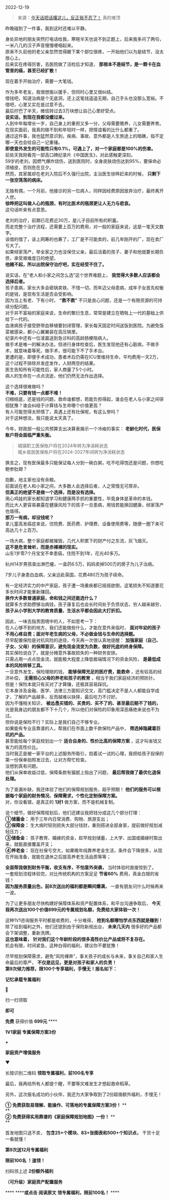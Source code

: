 2022-12-19

> 来源：[今天话把话撂这儿，反正我不忍了！](http://mp.weixin.qq.com/s?__biz=MzU0MjYwNDU2Mw==&mid=2247509187&idx=1&sn=b4493039da2fb448ea5d0fa8d17798e2&chksm=fb1ac8bfcc6d41a99f2886bccff3b33d38635e98effd2f888ede4f519b44ba7f482cc1478c9a&scene=27#wechat_redirect)
> 真的难顶

昨晚碰到了一件事，我到这时还难以平静。

身处异地的朋友突然打电话给我，寒暄半天也说不到正题上，后来我多问了两句，一米八几的汉子声音慢慢哽咽起来。  
原来不久前他的老父亲忽然觉得腋下某个部位很疼，一开始他们以为是结节，没太放心上。  
后来实在疼得厉害，去医院做了活检后才知道， **那根本不是结节，是一颗卡在血管里的癌，甚至已经扩散！**

  

现在着手开始治疗，需要一大笔钱。  

  
作为多年老友，我很想施以援手，但同时心里又很纠结。  
借钱吧，知道治病是个无底洞，还上这笔钱遥遥无期，自己手头也没那么宽裕。不借吧，心里又实在是过意不去。  
最后拧巴了半天，微信转过去3万块想让自己心里好受点。  
 **说实话，到现在我都没缓过来。**  
人到中年每增长一岁，自己身上的重担又多一分，父母需要赡养，儿女需要养育。在现实面前，我真的做不到和年轻时一样，把情谊看的比什么都重了。  
通过这件事，我也猛然意识到，疾病、事故、意外都是人生旅途上的暗礁，指不定哪一天也会给自己一记重锤。  
 **即使意外发生的可能性只有0.1%，可遇上了，对一个家庭都是100%的伤害。**  
前些天我刚看完一部高口碑纪录片《中国医生》，对此感触更深刻。  
59岁的老刘，因燃气爆炸烧伤，送到医院时，全身皮肤烧伤达到95%，要保命必须植皮，否则危在旦夕。  
然而，其家属却在老刘入院后不久强行出院，主治医生徐晔赶来的时候， **只剩下一张空荡荡的病床。**  
  
无独有偶，一个月前，他接诊的另一位病人，同样因经费原因放弃治疗，最终离开人世。  
 **徐晔把这叫做人心的瓶颈，有时比医术的瓶颈更让人无力与悲哀。**  
这句话听来有点意思。  
  
  
老刘的治疗，前期已花费近30万，是儿子目前所有的积蓄。  
而走完整个治疗流程，还需要上百万的费用，对一般的家庭来说，这是一笔天文数字。  
该借的借了，该上网筹的也筹了，工厂是不可能卖的，前几年刚开的厂，现在卖厂亏大了。  
如果倾家荡产，举全家之力也没保住父亲，最后活着的孩子、妻子和他就要长期负债，承受艰难度日的绝望。  
 **他赌不起，所以出院保守治疗吧，实在经受不住了。**  
  
说实话，在“老人和小家之间怎么选”这个世界难题上， **我觉得大多数人应该都会选择后者。**  
孩子患病，家长大多会砸锅卖铁、不惜一切，而年迈父母患病，成年子女首先权衡的是钱，是现有生活是否会受影响。  
因为当上有老、下有小时， **“救不救”** 不只是良心问题，还是一个有限资源的可持续分配问题。  
对于并不富裕的家庭来说，生命的繁衍生息，常常是建立在牺牲上一代的基础上供给下一代的。  
血液病孩子接受脐带血移植要封闭管理，家长每天固定时间送饭到医院。为避免饭菜被感染，都小心翼翼装在高压锅里。  
纪录片中还有一位凌晨送到急诊科的高龄肠梗阻病人。  
做手术是唯一的解决办法，但进行身体检查后，医生发现他还有心脏病，不做手术，就意味着等死，做手术，很可能下不了手术台。  
更遭的是，即便手术成功，患者术后仍需在ICU里维持生命，平均费用一天2万，这个过程不排除并发症发作，人财两空的结果。  
医生告知所有可能性后，家人商量了5个小时。  
病人的生命在一点点流逝，他们仍然无法作出选择。  
  
这个选择很难做吗？  
 **不难，只要有钱一点都不难！**  
归根结底，还是钱的问题，救命谁都想，若能负担得起，谁会在老人与小家之间徘徊犹豫？谁会纠结于计算钱与生命哪个价值更高？  
有人可能觉得太矫情了，真遇上还有社保呢，有这么惨吗？  
对于这种想法，我只能说太天真了。  
  
今年，财政部一般公共预算支出决算表揭示一个冷峻的事实： **老龄化时代，医保账户将会面临严重失衡。**  

> 城镇职工医保账户将在2024年转为净消耗状态  
> 城乡居民医保账户将在2024-2027年间转为净消耗状态

  

换言之，现有医保最多只能保证每人分到一碗白粥，吃不吃得饱还是问题，你想吃鲍参肚翅？

  

抱歉，地主家也没有余粮。  
前面说在老人和小家之间，大多数人会选择后者，人之常情无可厚非。  
 **但真正的绝望不是做一个选择，而是没有选择。**  
用心鸡娃的家长都知道学习和健康两手抓的重要性，毕竟身体是革命的本钱。  
而比大人更容易暴露在健康风险下的孩子一旦患病，用钱若能换回健康，倾家荡产也值得。  
 **那万一有病，却没钱呢？**  
拿儿童高发癌症来说，住院费、医药费、护理费、设备使用费等，随便一圈下来可高达几十上百万。  
  
一场大病，整个家庭都被摧毁，几代人积累下的财产付之东流，灰飞烟灭。  
 **这不是危言耸听，而是赤裸裸的现实。**  
山东1岁零7个月宝宝不幸患癌，住院不到1年，花光40多万。  
  
杭州14岁男孩查出淋巴瘤，一盒药6.5万，妈妈卖掉500万的房子为儿子治病。  
  
7岁儿子身患白血病，父亲远赴英国，花费480万为孩子续命。  
  
有一定经济实力的中产家庭，孩子遭一场重疾都已摇摇欲倒，这笔损失不知道要花多长时间才能重新赚回。  
 **换作大多数普通家庭，命和钱之间还能选什么？**  
就算多方求助攒够治病钱，孩子康复后也会长时间处于负债状态，穷人越来越穷， **孩子从小学到大学的教育质量、生活水平都会因此大打折扣。**  
  
因此，一味去指责困境中的人，不如思考一下：  
在人心够不到的地方，我们还能做些什么，才能在意外来临时， **面对年幼的孩子不用心疼自责；面对年老生病的父母，不必做金钱与生命的选择题。**  
尽早配置保险是对抗风险的途径，今天再一次很认真地提醒： **加强家庭（自己、子女、父母）的保障意识，避免现金流变为负数，做好托底的终身保障。**  
其实保险说白了，就是分摊意外事故损失的一种财务安排。  
只需占用一点点现金流，就能极大程度上降低极端情况下的资金风险， **是最低成本的风险转移工具。**  
一旦意外发生，保险理赔的钱， **能够保障充足的医疗费，能救命** ，还有较高的经济补偿， **无需担心父母的养老和孩子的教育**
，相当于我们家庭经济的预防针。  
但是！保险本就只有买对了才算赚，还极其容易踩坑。  
它本身涉及金融、医学、法律三方面知识交叉，高门槛决定不是人人都能自学成才，了解的产品越多，反而越难以抉择，最后吃力不讨好。  
因为不懂相关知识， **被怂恿买错的、买贵的、买不了的、甚至最后赔不了钱的，** 光是我身边的朋友都不下十几个，所以他们对保险的印象用深恶痛绝来说也不为过。  
但你说是保险不行？实际上是我们自己不够专业。  
如果能有专业且靠谱的人，帮我们在市面上数千款保险产品中， **筛选掉隐藏着巨坑的产品。**  
甚至能给每个家庭规划出一个 **适合自身的、性价比高的保障方案** ，这才叫省钱又省力的高性价比。  
当时我正是被一家平台的上述服务所吸引，抱着试一试的心理，我把给孩子投保的第一份保单拍照发过去，让对方帮忙检查。  
没想到真有问题。  
他们从保单收益过低，保障条款有猫腻上指出了问题， **最后帮我做了最优化退保处理。**  
  
为了查漏补缺，我还体验了他们的保障规划服务，超乎预期！ **他们的服务可以根据每个家庭的财务情况、保障需求，个性化定制保障方案。**  
对，你没看错，是真正的 **1对1** 做方案，而不是机械复制。  
  
说个细节，做好保障规划后，他们还建议我把钱分成这几个部分打理：  
 **①储蓄金：** 用于三年内日常消费、购物、旅游支出；  
 **②保障金：** 生大病时轻则损失大部分钱财，重则搭进全部身家，提前做好规划减轻压力；  
 **③储备金：** 孩子教育、婚嫁的资金，趁早规划储蓄，上大学、出国或婚嫁时取出来，就能直接覆盖开支；  
 **④养老金：** 现在社保亏空大，如果晚年纯靠养老金生活，条件会下降很多，从现在开始准备，就能在退休之后提高养老生活品质等等；

  

  

 **全面帮我做到财务平衡，收支有序，不怕意外突袭，** 当时体验时直接惊到了。  
一套规划流程体验完，对比传统机构的方案足足 **节省60%** 费用，真金白银的省钱！  
 **因为服务质量出色，前8次送出的福利都是瞬间爆满，** 一直有朋友问什么时候再来一波。  
  
为了让更多朋友尽快构建好保障体系和资产配置体系，和平台沟通争取后， **今天我再次送出100个价值699元的专属规划名额，免费给大家体验一次！**

  

这种1V1咨询服务平时都是收费的，十分难得， **抢到名额哪怕学点东西就是赚到！**  
除了给到福利之外，他们还提到由于保险新规出台， **未来几天内** 很多好的产品都会下架调整，重新洗牌。  
 **这也意味着，** **针对我们这个年龄阶段的很多高性价比产品或将不复存在。**  
机会有限，时间紧急，这种白得的福利，建议你不要犹豫！  
  
尽早规划保障需求，避免“风险裸奔”，事关孩子的成长与未来，事关自己和家人生命最后的尊严， **不仅是远见，更是对孩子和家人的负责！**  
 **第9次倾力推荐，限100个专享福利，手慢无！报名如下：**

 **记忆承载专属福利**

🎁  

扫一扫领取

 **即可**

 **免费** 获得价值 **699元** ****

 **1V1家庭 专属保障方案3份**

 **+**

 **家庭资产增值服务**

▼

长按识别二维码 **领取专属福利，前100名专享**

最后，我再给所有人都提个醒，不要等灾难发生才想起救命稻草。

  

另外，这次报名成功的小伙伴，我还为大家争取到了2份超值额外福利，手慢无！

  

 **① 免费获取易理解、能操作、可落地的专属保障方案3份！** **  
**  
 **② 免费获得实用靠谱的《家庭保障规划地图》一份！** **  
**

  

首发地图只送不卖， **包含25+个模块、83+张图表和500+个知识点，** 干货十足一看就懂！

  

 **第9次送12月专属福利**

 **限前100名** **！速领！**

扫码领上述 **2份额外福利**  

 **（可升级）家庭资产配置服务**

  

 **** ******或点击** **阅读原文** **领专属福利，限前100名！** ****

